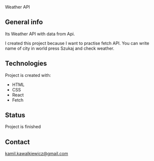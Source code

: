 Weather API

## General info

Its Weather API with data from Api.

I created this project because I want to practise fetch API.
You can write name of city in world press Szukaj and check weather.

## Technologies

Project is created with:

- HTML
- CSS
- React
- Fetch

## Status

Project is finished

## Contact

kamil.kawalkiewicz@gmail.com
